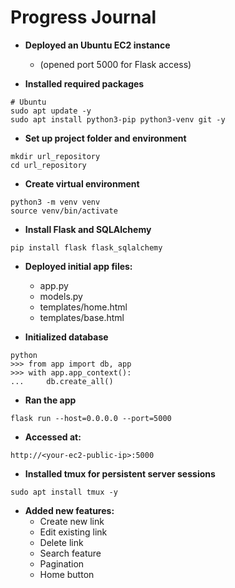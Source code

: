 # Progress Journal
- **Deployed an Ubuntu EC2 instance**
  - (opened port 5000 for Flask access)

- **Installed required packages**
```
# Ubuntu
sudo apt update -y
sudo apt install python3-pip python3-venv git -y
```

- **Set up project folder and environment**
```
mkdir url_repository
cd url_repository
```

- **Create virtual environment**
```
python3 -m venv venv
source venv/bin/activate
```

- **Install Flask and SQLAlchemy**
```
pip install flask flask_sqlalchemy
```

- **Deployed initial app files:**
  - app.py
  - models.py
  - templates/home.html
  - templates/base.html

- **Initialized database**
```
python
>>> from app import db, app
>>> with app.app_context():
...     db.create_all()

```
- **Ran the app**
```
flask run --host=0.0.0.0 --port=5000
```
- **Accessed at:**
```
http://<your-ec2-public-ip>:5000
```

- **Installed tmux for persistent server sessions**
```
sudo apt install tmux -y
```

- **Added new features:**
  - Create new link
  - Edit existing link
  - Delete link
  - Search feature
  - Pagination
  - Home button
